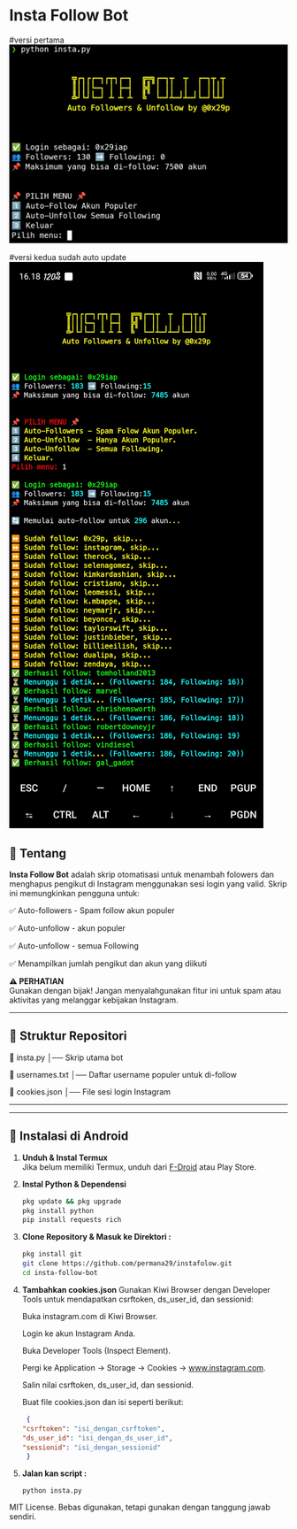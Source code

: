 # Insta Follow Bot

#versi pertama
![Insta Follow](https://github.com/permana29/instafolow/blob/main/Screenshot_20250325_105124.jpg) 

#versi kedua sudah auto update
![Insta Follow](https://github.com/permana29/instafolow/blob/main/Screenshot_20250328_161851.jpg) 


## 📌 Tentang

**Insta Follow Bot** adalah skrip otomatisasi untuk menambah folowers dan menghapus pengikut di Instagram menggunakan sesi login yang valid. Skrip ini memungkinkan pengguna untuk:

✅ Auto-followers - Spam follow akun populer 

✅ Auto-unfollow - akun populer  

✅ Auto-unfollow - semua Following

✅ Menampilkan jumlah pengikut dan akun yang diikuti  

**⚠️ PERHATIAN**  
Gunakan dengan bijak! Jangan menyalahgunakan fitur ini untuk spam atau aktivitas yang melanggar kebijakan Instagram.

---

## 📂 Struktur Repositori
📂 insta.py │── Skrip utama bot 

📂 usernames.txt │── Daftar username populer untuk di-follow

📂 cookies.json │── File sesi login Instagram

---

---

## 🚀 Instalasi di Android

1. **Unduh & Instal Termux**  
   Jika belum memiliki Termux, unduh dari [F-Droid](https://f-droid.org/en/packages/com.termux/) atau Play Store.

2. **Instal Python & Dependensi**  
   ```bash
   pkg update && pkg upgrade
   pkg install python
   pip install requests rich
   
3. **Clone Repository & Masuk ke Direktori :**

   ```bash
   pkg install git
   git clone https://github.com/permana29/instafolow.git
   cd insta-follow-bot

4. **Tambahkan cookies.json**
    Gunakan Kiwi Browser dengan         Developer Tools untuk               mendapatkan csrftoken,              ds_user_id, dan sessionid:

    Buka instagram.com di Kiwi          Browser.

    Login ke akun Instagram Anda.

    Buka Developer Tools (Inspect       Element).

    Pergi ke Application → Storage     → Cookies → www.instagram.com.

    Salin nilai csrftoken,              ds_user_id, dan sessionid.

   Buat file cookies.json dan isi      seperti berikut:
   
   ```json
    {
   "csrftoken": "isi_dengan_csrftoken",
   "ds_user_id": "isi_dengan_ds_user_id",
   "sessionid": "isi_dengan_sessionid"
    }
    ```
   
5. **Jalan kan script :**
   ```bahs
   python insta.py

MIT License. Bebas digunakan, tetapi gunakan dengan tanggung jawab sendiri.
